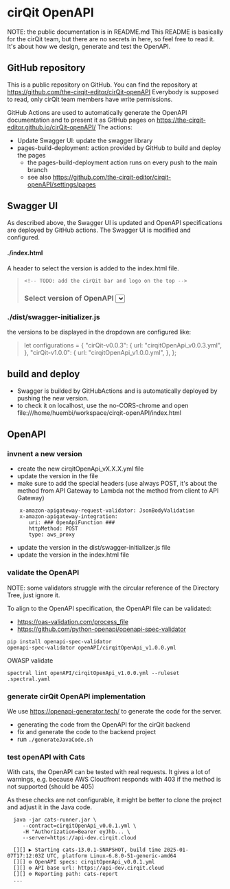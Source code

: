 # cirQit OpenAPI 

NOTE: the public documentation is in README.md
This README is basically for the cirQit team, but there are no secrets in here, so feel free to read it.
It's about how we design, generate and test the OpenAPI.


## GitHub repository
This is a public repository on GitHub. You can find the repository at https://github.com/the-cirqit-editor/cirQit-openAPI
Everybody is supposed to read, only cirQit team members have write permissions.


GitHub Actions are used to automatically generate the OpenAPI documentation and to present it as GitHub pages on
https://the-cirqit-editor.github.io/cirQit-openAPI/
The actions: 
* Update Swagger UI: update the swagger library
* pages-build-deployment: action provided by GitHub to build and deploy the pages
  * the pages-build-deployment action runs on every push to the main branch
  * see also https://github.com/the-cirqit-editor/cirqit-openAPI/settings/pages


## Swagger UI
As described above, the Swagger UI is updated and OpenAPI specifications are deployed by GitHub actions. 
The Swagger UI is modified and configured.
#### ./index.html
A header to select the version is added to the index.html file.
>     <!-- TODO: add the cirQit bar and logo on the top -->
>    <h3>Select version of OpenAPI <select id="version-dropdown"></select></h3>
### ./dist/swagger-initializer.js
the versions to be displayed in the dropdown are configured like: 
> let configurations = {
> "cirQit-v0.0.3": {
>   url: "cirqitOpenApi_v0.0.3.yml",
> },
> "cirQit-v1.0.0": {
>   url: "cirqitOpenApi_v1.0.0.yml",
> },
> };

## build and deploy
* Swagger is builded by GitHubActions and is automatically deployed by pushing the  new version.
* to check it on localhost, use the no-CORS-chrome and open file:///home/huembi/workspace/cirqit-openAPI/index.html


## OpenAPI
### invnent a new version
* create the new cirqitOpenApi_vX.X.X.yml file
* update the version in the file
* make sure to add the special headers (use always POST, it's about the method from API Gateway to Lambda not the method from client to API Gateway)
```aiignore
    x-amazon-apigateway-request-validator: JsonBodyValidation
    x-amazon-apigateway-integration:
       uri: ### OpenApiFunction ###
       httpMethod: POST
       type: aws_proxy
```
* update the version in the dist/swagger-initializer.js file
* update the version in the index.html file

### validate the OpenAPI
NOTE: some validators struggle with the circular reference of the Directory Tree, just ignore it.

To align to the OpenAPI specification, the OpenAPI file can be validated:
* https://oas-validation.com/process_file
* https://github.com/python-openapi/openapi-spec-validator
```aiignore
pip install openapi-spec-validator
openapi-spec-validator openAPI/cirqitOpenApi_v1.0.0.yml
```

OWASP validate 
```aiignore
spectral lint openAPI/cirqitOpenApi_v1.0.0.yml --ruleset .spectral.yaml
```

### generate cirQit OpenAPI implementation
We use https://openapi-generator.tech/ to generate the code for the server.
* generating the code from the OpenAPI for the cirQit backend
* fix and generate the code to the backend project
* run `./generateJavaCode.sh`

### test openAPI with Cats
With cats, the OpenAPI can be tested with real requests. 
It gives a lot of warnings, e.g. because AWS Cloudfront responds with 403 if the method is not supported (should be 405)

As these checks are not configurable, it might be better to clone the project and adjust it in the Java code. 

```
  java -jar cats-runner.jar \
     --contract=cirqitOpenApi_v0.0.1.yml \
     -H "Authorization=Bearer eyJhb... \
     --server=https://api-dev.cirqit.cloud
 
  [][] ▶ Starting cats-13.0.1-SNAPSHOT, build time 2025-01-07T17:12:03Z UTC, platform Linux-6.8.0-51-generic-amd64
  [][] ⚙ OpenAPI specs: cirqitOpenApi_v0.0.1.yml
  [][] ⚙ API base url: https://api-dev.cirqit.cloud
  [][] ⚙ Reporting path: cats-report 
  ...
```